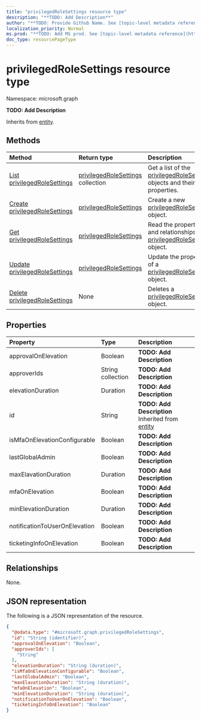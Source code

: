 ```yaml
---
title: "privilegedRoleSettings resource type"
description: "**TODO: Add Description**"
author: "**TODO: Provide Github Name. See [topic-level metadata reference](https://msgo.azurewebsites.net/add/document/guidelines/metadata.html#topic-level-metadata)**"
localization_priority: Normal
ms.prod: "**TODO: Add MS prod. See [topic-level metadata reference](https://msgo.azurewebsites.net/add/document/guidelines/metadata.html#topic-level-metadata)**"
doc_type: resourcePageType
---
```


# privilegedRoleSettings resource type

Namespace: microsoft.graph



**TODO: Add Description**


Inherits from [entity](../resources/entity.md).

## Methods
|Method|Return type|Description|
|:---|:---|:---|
|[List privilegedRoleSettings](../api/privilegedrolesettings-list.md)|[privilegedRoleSettings](../resources/privilegedrolesettings.md) collection|Get a list of the [privilegedRoleSettings](../resources/privilegedrolesettings.md) objects and their properties.|
|[Create privilegedRoleSettings](../api/privilegedrolesettings-create.md)|[privilegedRoleSettings](../resources/privilegedrolesettings.md)|Create a new [privilegedRoleSettings](../resources/privilegedrolesettings.md) object.|
|[Get privilegedRoleSettings](../api/privilegedrolesettings-get.md)|[privilegedRoleSettings](../resources/privilegedrolesettings.md)|Read the properties and relationships of a [privilegedRoleSettings](../resources/privilegedrolesettings.md) object.|
|[Update privilegedRoleSettings](../api/privilegedrolesettings-update.md)|[privilegedRoleSettings](../resources/privilegedrolesettings.md)|Update the properties of a [privilegedRoleSettings](../resources/privilegedrolesettings.md) object.|
|[Delete privilegedRoleSettings](../api/privilegedrolesettings-delete.md)|None|Deletes a [privilegedRoleSettings](../resources/privilegedrolesettings.md) object.|

## Properties
|Property|Type|Description|
|:---|:---|:---|
|approvalOnElevation|Boolean|**TODO: Add Description**|
|approverIds|String collection|**TODO: Add Description**|
|elevationDuration|Duration|**TODO: Add Description**|
|id|String|**TODO: Add Description** Inherited from [entity](../resources/entity.md)|
|isMfaOnElevationConfigurable|Boolean|**TODO: Add Description**|
|lastGlobalAdmin|Boolean|**TODO: Add Description**|
|maxElavationDuration|Duration|**TODO: Add Description**|
|mfaOnElevation|Boolean|**TODO: Add Description**|
|minElevationDuration|Duration|**TODO: Add Description**|
|notificationToUserOnElevation|Boolean|**TODO: Add Description**|
|ticketingInfoOnElevation|Boolean|**TODO: Add Description**|

## Relationships
None.

## JSON representation
The following is a JSON representation of the resource.
<!-- {
  "blockType": "resource",
  "keyProperty": "id",
  "@odata.type": "microsoft.graph.privilegedRoleSettings",
  "baseType": "microsoft.graph.entity",
  "openType": false
}
-->
``` json
{
  "@odata.type": "#microsoft.graph.privilegedRoleSettings",
  "id": "String (identifier)",
  "approvalOnElevation": "Boolean",
  "approverIds": [
    "String"
  ],
  "elevationDuration": "String (duration)",
  "isMfaOnElevationConfigurable": "Boolean",
  "lastGlobalAdmin": "Boolean",
  "maxElavationDuration": "String (duration)",
  "mfaOnElevation": "Boolean",
  "minElevationDuration": "String (duration)",
  "notificationToUserOnElevation": "Boolean",
  "ticketingInfoOnElevation": "Boolean"
}
```

